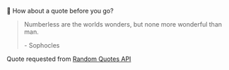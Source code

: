 📣 How about a quote before you go?

> Numberless are the worlds wonders, but none more wonderful than man.
>
> <p>- Sophocles</p>

Quote requested from [Random Quotes API](https://github.com/lukePeavey/quotable)
